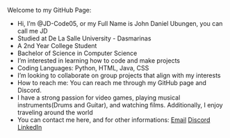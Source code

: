 Welcome to my GitHub Page:
- Hi, I’m @JD-Code05, or my Full Name is John Daniel Ubungen, you can call me JD
- Studied at De La Salle University - Dasmarinas
- A 2nd Year College Student
- Bachelor of Science in Computer Science
- I’m interested in learning how to code and make projects
- Coding Languages: Python, HTML, Java, CSS
- I’m looking to collaborate on group projects that align with my interests
- How to reach me: You can reach me through my GitHub page and Discord.
- I have a strong passion for video games, playing musical instruments(Drums and Guitar), and watching films. Additionally, I enjoy traveling around the world
- You can contact me here, and for other informations:
[Email](mailto:jdubungen805@gmailcom) 
[Discord](https://discord.com/users/748075055006744656)
[LinkedIn](https://www.linkedin.com/in/john-daniel-ubungen-6b9684374/)

<!---
JD-Code05/JD-Code05 is a ✨ special ✨ repository because its `README.md` (this file) appears on your GitHub profile.
You can click the Preview link to take a look at your changes.
--->

